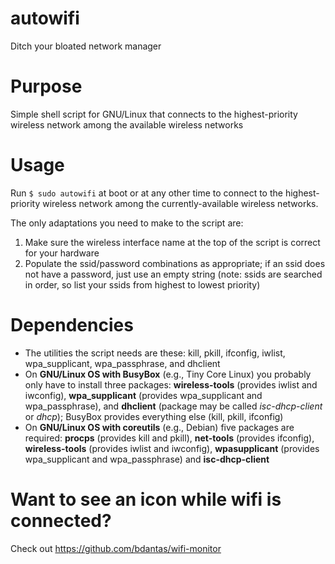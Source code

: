 # autowifi
Ditch your bloated network manager

# Purpose
Simple shell script for GNU/Linux that connects to the highest-priority wireless network among the available wireless networks

# Usage
Run `$ sudo autowifi` at boot or at any other time to connect to the highest-priority wireless network among the currently-available wireless networks.

The only adaptations you need to make to the script are:
1. Make sure the wireless interface name at the top of the script is correct for your hardware
2. Populate the ssid/password combinations as appropriate; if an ssid does not have a password, just use an empty string (note: ssids are searched in order, so list your ssids from highest to lowest priority)

# Dependencies
- The utilities the script needs are these: kill, pkill, ifconfig, iwlist, wpa_supplicant, wpa_passphrase, and dhclient
- On **GNU/Linux OS with BusyBox** (e.g., Tiny Core Linux) you probably only have to install three packages: **wireless-tools** (provides iwlist and iwconfig), **wpa_supplicant** (provides wpa_supplicant and wpa_passphrase), and **dhclient** (package may be called *isc-dhcp-client* or *dhcp*); BusyBox provides everything else (kill, pkill, ifconfig)
- On **GNU/Linux OS with coreutils** (e.g., Debian) five packages are required: **procps** (provides kill and pkill), **net-tools** (provides ifconfig), **wireless-tools** (provides iwlist and iwconfig), **wpasupplicant** (provides wpa_supplicant and wpa_passphrase) and **isc-dhcp-client**

# Want to see an icon while wifi is connected?
Check out https://github.com/bdantas/wifi-monitor

